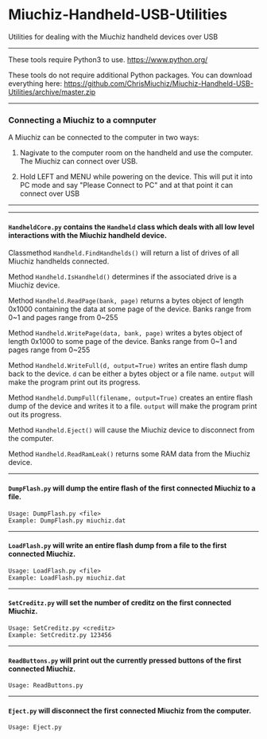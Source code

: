 # Miuchiz-Handheld-USB-Utilities
Utilities for dealing with the Miuchiz handheld devices over USB

---

These tools require Python3 to use. https://www.python.org/

These tools do not require additional Python packages. You can download everything here: https://github.com/ChrisMiuchiz/Miuchiz-Handheld-USB-Utilities/archive/master.zip

---

### Connecting a Miuchiz to a comnputer

  A Miuchiz can be connected to the computer in two ways:
  
  1) Nagivate to the computer room on the handheld and use the computer. The Miuchiz can connect over USB.
  
  2) Hold LEFT and MENU while powering on the device. This will put it into PC mode and say "Please Connect to PC" and at that point it can connect over USB

---
---

#### `HandheldCore.py` contains the `Handheld` class which deals with all low level interactions with the Miuchiz handheld device.


  Classmethod `Handheld.FindHandhelds()` will return a list of drives of all Miuchiz handhelds connected.
  
  Method `Handheld.IsHandheld()` determines if the associated drive is a Miuchiz device.
  
  Method `Handheld.ReadPage(bank, page)` returns a bytes object of length 0x1000 containing the data at some page of the device. Banks range from 0\~1 and pages range from 0\~255
  
  Method `Handheld.WritePage(data, bank, page)` writes a bytes object of length 0x1000 to some page of the device. Banks range from 0\~1 and pages range from 0\~255
  
  Method `Handheld.WriteFull(d, output=True)` writes an entire flash dump back to the device. `d` can be either a bytes object or a file name. `output` will make the program print out its progress.
  
  Method `Handheld.DumpFull(filename, output=True)` creates an entire flash dump of the device and writes it to a file. `output` will make the program print out its progress.
  
  Method `Handheld.Eject()` will cause the Miuchiz device to disconnect from the computer.
  
  Method `Handheld.ReadRamLeak()` returns some RAM data from the Miuchiz device.
  
  ---
  
  #### `DumpFlash.py` will dump the entire flash of the first connected Miuchiz to a file.
  
    Usage: DumpFlash.py <file>
    Example: DumpFlash.py miuchiz.dat
    
 ---
 
 #### `LoadFlash.py` will write an entire flash dump from a file to the first connected Miuchiz.
 
    Usage: LoadFlash.py <file>
    Example: LoadFlash.py miuchiz.dat
    
 ---
 
 #### `SetCreditz.py` will set the number of creditz on the first connected Miuchiz.
 
    Usage: SetCreditz.py <creditz>
    Example: SetCreditz.py 123456
    
 ---
 
 #### `ReadButtons.py` will print out the currently pressed buttons of the first connected Miuchiz.
 
    Usage: ReadButtons.py
    
 ---
 
 #### `Eject.py` will disconnect the first connected Miuchiz from the computer.
 
    Usage: Eject.py 
